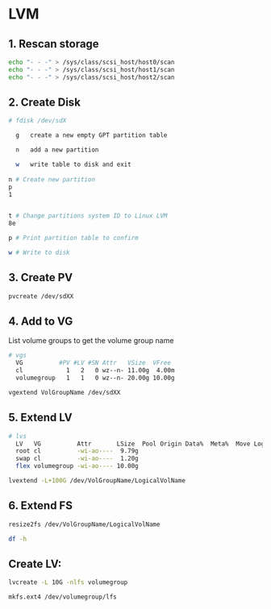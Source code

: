 # LVM

## 1. Rescan storage

```bash
echo "- - -" > /sys/class/scsi_host/host0/scan
echo "- - -" > /sys/class/scsi_host/host1/scan
echo "- - -" > /sys/class/scsi_host/host2/scan
```

## 2. Create Disk

```bash
# fdisk /dev/sdX

  g   create a new empty GPT partition table

  n   add a new partition

  w   write table to disk and exit
  
n # Create new partition
p
1


t # Change partitions system ID to Linux LVM
8e

p # Print partition table to confirm

w # Write to disk
```

## 3. Create PV


```bash
pvcreate /dev/sdXX
```

## 4. Add to VG

List volume groups to get the volume group name

```bash
# vgs
  VG          #PV #LV #SN Attr   VSize  VFree
  cl            1   2   0 wz--n- 11.00g  4.00m
  volumegroup   1   1   0 wz--n- 20.00g 10.00g
```


```bash
vgextend VolGroupName /dev/sdXX
```

## 5. Extend LV

```bash
# lvs
  LV   VG          Attr       LSize  Pool Origin Data%  Meta%  Move Log Cpy%Sync Convert
  root cl          -wi-ao----  9.79g
  swap cl          -wi-ao----  1.20g
  flex volumegroup -wi-ao---- 10.00g
```

```bash
lvextend -L+100G /dev/VolGroupName/LogicalVolName
```

## 6. Extend FS

```bash
resize2fs /dev/VolGroupName/LogicalVolName
```

```bash
df -h
```

## Create LV:

```bash
lvcreate -L 10G -nlfs volumegroup

mkfs.ext4 /dev/volumegroup/lfs
```


